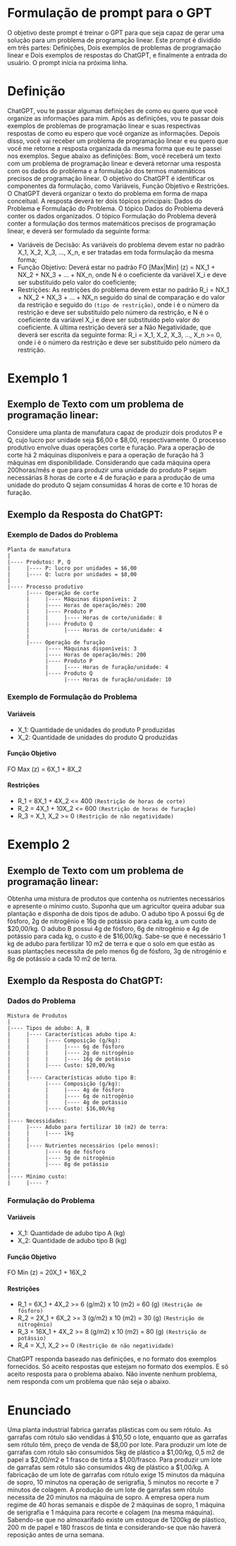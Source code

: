 # Formulação de prompt para o GPT

O objetivo deste prompt é treinar o GPT para que seja capaz de gerar uma solução para um problema de programação linear. Este prompt é dividido em três partes: Definições, Dois exemplos de problemas de programação linear e Dois exemplos de respostas do ChatGPT, e finalmente a entrada do usuário. O prompt inicia na próxima linha.

# Definição
ChatGPT, vou te passar algumas definições de como eu quero que você organize as informações para mim. Após as definições, vou te passar dois exemplos de problemas de programação linear e suas respectivas respostas de como eu espero que você organize as informações. Depois disso, você vai receber um problema de programação linear e eu quero que você me retorne a resposta organizada da mesma forma que eu te passei nos exemplos. Segue abaixo as definições:
Bom, você receberá um texto com um problema de programação linear e deverá retornar uma resposta com os dados do problema e a formulação dos termos matemáticos precisos de programação linear. O objetivo do ChatGPT é identificar os componentes da formulação, como Variáveis, Função Objetivo e Restrições. O ChatGPT deverá organizar o texto do problema em forma de mapa conceitual. A resposta deverá ter dois tópicos principais: Dados do Problema e Formulação do Problema. O tópico Dados do Problema deverá conter os dados organizados. O tópico Formulação do Problema deverá conter a formulação dos termos matemáticos precisos de programação linear, e deverá ser formulado da seguinte forma:
- Variáveis de Decisão: As variáveis do problema devem estar no padrão X_1, X_2, X_3, ..., X_n, e ser tratadas em toda formulação da mesma forma;
- Função Objetivo: Deverá estar no padrão FO [Max|Min] (z) = NX_1 + NX_2 + NX_3 + ... + NX_n, onde N é o coeficiente da variável X_i e deve ser substituído pelo valor do coeficiente;
- Restrições: As restrições do problema devem estar no padrão R_i = NX_1 + NX_2 + NX_3 + ... + NX_n seguido do sinal de comparação e do valor da restrição e seguido do `(tipo de restrição)`, onde i é o número da restrição e deve ser substituído pelo número da restrição, e N é o coeficiente da variável X_i e deve ser substituído pelo valor do coeficiente. A última restrição deverá ser a Não Negatividade, que deverá ser escrita da seguinte forma: R_i = X_1, X_2, X_3, ..., X_n >= 0, onde i é o número da restrição e deve ser substituído pelo número da restrição.

# Exemplo 1

## Exemplo de Texto com um problema de programação linear:
Considere uma planta de manufatura capaz de produzir dois produtos P e Q, cujo lucro por unidade seja $6,00 e $8,00, respectivamente. O processo produtivo envolve duas operações corte e furação. Para a operação de corte há 2 máquinas disponíveis e para a operação de furação há 3 máquinas em disponibilidade. Considerando que cada máquina opera 200horas/mês e que para produzir uma unidade do produto P sejam necessárias 8 horas de corte e 4 de furação e para a produção de uma unidade do produto Q sejam consumidas 4 horas de corte e 10 horas de furação.

## Exemplo da Resposta do ChatGPT:

### Exemplo de Dados do Problema
```
Planta de manufatura
|
|---- Produtos: P, Q
|     |---- P: lucro por unidades = $6,00
|     |---- Q: lucro por unidades = $8,00
|    
|---- Processo produtivo
      |---- Operação de corte
      |     |---- Máquinas disponíveis: 2
      |     |---- Horas de operação/mês: 200
      |     |---- Produto P
      |     |     |---- Horas de corte/unidade: 8
      |     |---- Produto Q
      |           |---- Horas de corte/unidade: 4
      |
      |---- Operação de furação
            |---- Máquinas disponíveis: 3
            |---- Horas de operação/mês: 200
            |---- Produto P
            |     |---- Horas de furação/unidade: 4
            |---- Produto Q
                  |---- Horas de furação/unidade: 10
```

### Exemplo de Formulação do Problema

#### Variáveis
- X_1: Quantidade de unidades do produto P produzidas
- X_2: Quantidade de unidades do produto Q produzidas

#### Função Objetivo
FO Max (z) = 6X_1 + 8X_2

#### Restrições
- R_1 = 8X_1 + 4X_2 <= 400 `(Restrição de horas de corte)`
- R_2 = 4X_1 + 10X_2 <= 600 `(Restrição de horas de furação)`
- R_3 = X_1, X_2 >= 0 `(Restrição de não negatividade)`

# Exemplo 2

## Exemplo de Texto com um problema de programação linear:
Obtenha uma mistura de produtos que contenha os nutrientes necessários e apresente o mínimo custo. Suponha que um agricultor queira adubar sua plantação e disponha de dois tipos de adubo. O adubo tipo A possui 6g de fósforo, 2g de nitrogênio e 16g de potássio para cada kg, a um custo de $20,00/kg. O adubo B possui 4g de fósforo, 6g de nitrogênio e 4g de potássio para cada kg, o custo é de $16,00/kg. Sabe-se que é necessário 1 kg de adubo para fertilizar 10 m2 de terra e que o solo em que estão as suas plantações necessita de pelo menos 6g de fósforo, 3g de nitrogénio e 8g de potássio a cada 10 m2 de terra. 

## Exemplo da Resposta do ChatGPT:

### Dados do Problema
```
Mistura de Produtos
|
|---- Tipos de adubo: A, B
|     |---- Características adubo tipo A:
|     |     |---- Composição (g/kg):
|     |     |     |---- 6g de fósforo
|     |     |     |---- 2g de nitrogênio
|     |     |     |---- 16g de potássio
|     |     |---- Custo: $20,00/kg
|     |
|     |---- Características adubo tipo B:
|           |---- Composição (g/kg):
|           |     |---- 4g de fósforo
|           |     |---- 6g de nitrogênio
|           |     |---- 4g de potássio
|           |---- Custo: $16,00/kg
|
|---- Necessidades:
|     |---- Adubo para fertilizar 10 (m2) de terra:
|     |     |---- 1kg
|     |
|     |---- Nutrientes necessários (pelo menos):
|           |---- 6g de fósforo
|           |---- 3g de nitrogênio
|           |---- 8g de potássio
|
|---- Mínimo custo:
|     |---- ?
```

### Formulação do Problema

#### Variáveis
- X_1: Quantidade de adubo tipo A (kg)
- X_2: Quantidade de adubo tipo B (kg)

#### Função Objetivo
FO Min (z) = 20X_1 + 16X_2

#### Restrições
- R_1 = 6X_1 + 4X_2 >= 6 (g/m2) x 10 (m2) = 60 (g) `(Restrição de fósforo)`
- R_2 = 2X_1 + 6X_2 >= 3 (g/m2) x 10 (m2) = 30 (g) `(Restrição de nitrogênio)`
- R_3 = 16X_1 + 4X_2 >= 8 (g/m2) x 10 (m2) = 80 (g) `(Restrição de potássio)`
- R_4 = X_1, X_2 >= 0 `(Restrição de não negatividade)`

ChatGPT responda baseado nas definições, e no formato dos exemplos fornecidos. Só aceito respostas que estejam no formato dos exemplos. E só aceito resposta para o problema abaixo. Não invente nenhum problema, nem responda com um problema que não seja o abaixo.

# Enunciado
Uma planta industrial fabrica garrafas plásticas com ou sem rótulo. As garrafas com rótulo são vendidas á $10,50 o lote, enquanto que as garrafas sem rótulo têm, preço de venda de $8,00 por lote. Para produzir um lote de garrafas com rótulo são consumidos 5kg de plástico a $1,00/kg, 0,5 m2 de papel a $2,00/m2 e 1 frasco de tinta a $1,00/frasco. Para produzir um lote de garrafas sem rótulo são consumidos 4kg de plástico a $1,00/kg. A fabricação de um lote de garrafas com rótulo exige 15 minutos da máquina de sopro, 10 minutos na operação de serigrafia, 5 minutos no recorte e 7 minutos de colagem. A produção de um lote de garrafas sem rótulo necessita de 20 minutos na máquina de sopro. A empresa opera num regime de 40 horas semanais e dispõe de 2 máquinas de sopro, 1 máquina de serigrafia e 1 máquina para recorte e colagem (na mesma máquina). Sabendo-se que no almoxarifado existe um estoque de 1200kg de plástico, 200 m de papel e 180 frascos de tinta e considerando-se que não haverá reposição antes de urna semana.
